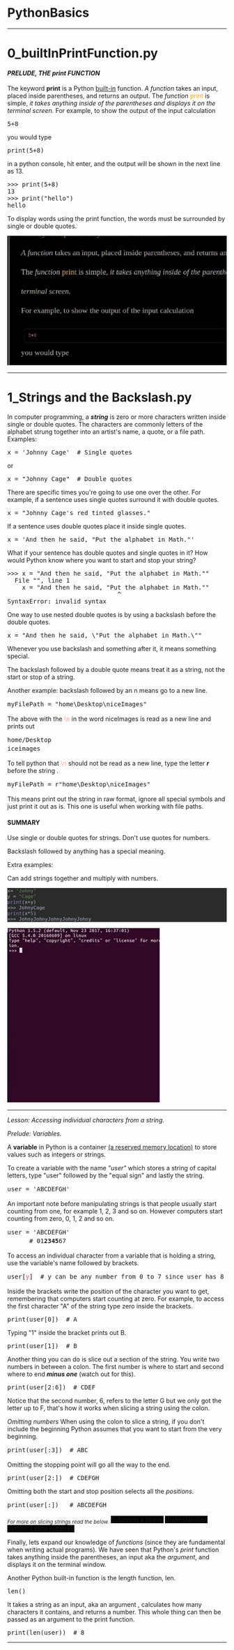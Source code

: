 # PythonBasics
<hr>
<h1>0_builtInPrintFunction.py</h1>
<h4><i>PRELUDE, THE print FUNCTION</i></h4>
<p>The keyword <b>print</b> is a Python <a href="https://docs.python.org/3/library/functions.html">built-in</a> function.
<i>A function</i>  takes an input, placed inside parentheses, and returns an output.
The <i>function</i> <span style="color:orange">print</span> is simple,<i> it takes anything inside of the parentheses and displays it on the terminal screen.</i>
For example, to show the output of the input calculation
</p>
<pre class="prettyprint lang-py prettyprinted"><span class="lit">5</span><span class="pun">+</span><span class="lit">8</span></pre><p>you would type</p>
<pre class="prettyprint lang-py prettyprinted"><span class="kwd">print</span><span class="pun">(</span><span class="lit">5</span><span class="pun">+</span><span class="lit">8</span><span class="pun">)</span></pre>
<p>in a python console, hit enter, and the output will be shown in the next line as 13.</p>
<pre class="prettyprint lang-py prettyprinted"><span class="pun">>>></span><span class="pln"> </span><span class="kwd">print</span><span class="pun">(</span><span class="lit">5</span><span class="pun">+</span><span class="lit">8</span><span class="pun">)</span>
<span class="lit">13</span>
<span class="pun">>>></span><span class="pln"> </span><span class="kwd">print</span><span class="pun">(</span><span class="str">"hello"</span><span class="pun">)</span>
<span class="pln">hello</span></pre>
<p>To display words using the print function, the words must be surrounded by single or double quotes.</p>

[![0_The built-in Python Keyword Print](https://github.com/valestro/PythonBasics/blob/master/pythonBasicsAllImagesGH/0_ThePythonFunctionPrint.gif?raw=true)](https://www.youtube.com/watch?v=sl3hquEpDGk&feature=youtu.be)

<hr>
<h1>1_Strings and the Backslash.py</h1>
<p>In computer programming, a <i><b>string</b></i> is zero or more characters written inside single or double quotes. 
The characters are commonly letters of the alphabet strung together into an artist's name, a quote, or a file path.
Examples:
</p>
<pre class="prettyprint lang-py prettyprinted"><span class="pln">x </span><span class="pun">=</span><span class="pln"> </span><span class="str">'Johnny Cage'</span><span class="pln">  </span><span class="com"># Single quotes</span></pre><p>or</p>
<pre class="prettyprint lang-py prettyprinted"><span class="pln">x </span><span class="pun">=</span><span class="pln"> </span><span class="str">"Johnny Cage"</span><span class="pln">  </span><span class="com"># Double quotes</span></pre><p>
</p>
<p>There are specific times you're going to use one over the other.
For example,  if a sentence uses single quotes surround it with double quotes.</p>
<pre class="prettyprint lang-py prettyprinted"><span class="pln">x </span><span class="pun">=</span><span class="pln"> </span><span class="str">"Johnny Cage's red tinted glasses."</span></pre><p>If a sentence uses double quotes place it inside single quotes.</p>
<pre class="prettyprint lang-py prettyprinted"><span class="pln">x </span><span class="pun">=</span><span class="pln"> </span><span class="str">'And then he said, "Put the alphabet in Math."'</span></pre><p>
</p>
<p>What if your sentence has double quotes and single quotes in it? How would Python know where you want to start and stop your string?</p>
<pre class="prettyprint lang-py prettyprinted"><span class="pun">>>></span><span class="pln"> x </span><span class="pun">=</span><span class="pln"> </span><span class="str">"And then he said, "</span><span class="typ">Put</span><span class="pln"> the alphabet </span><span class="kwd">in</span><span class="pln"> </span><span class="typ">Math</span><span class="pun">.</span><span class="str">""</span>
<span class="pln">  </span><span class="typ">File</span><span class="pln"> </span><span class="str">"</span><stdin><span class="str">"</span><span class="pun">,</span><span class="pln"> line </span><span class="lit">1</span>
<span class="pln">    x </span><span class="pun">=</span><span class="pln"> </span><span class="str">"And then he said, "</span><span class="typ">Put</span><span class="pln"> the alphabet </span><span class="kwd">in</span><span class="pln"> </span><span class="typ">Math</span><span class="pun">.</span><span class="str">""</span>
<span class="pln">                              </span><span class="pun">^</span>
<span class="typ">SyntaxError</span><span class="pun">:</span><span class="pln"> invalid syntax</span></stdin></pre>
<p>One way to use nested double quotes is by using a backslash before the double quotes.</p>
<pre class="prettyprint lang-py>\</pre> 
<p>to make the inner double quotes into a <i>string</i> data type.
Use the backslash symbol to turn special characters, such as quotes,  into string characters. </p>
<pre class= prettyprinted" prettyprint="" lang-py"=""><span class="pln">x </span><span class="pun">=</span><span class="pln"> </span><span class="str">"And then he said, \"Put the alphabet in Math.\""</span></pre>
<p>Whenever you use backslash and something after it, it means something special. 
</p>
<p>The backslash followed by a double quote means treat it as a string, not the start or stop of a string.</p>
<p>
</p>
<p>Another example: backslash followed by an n means go to a new line.</p>
<pre class="prettyprint lang-py>\</pre> 
<p>to make the inner double quotes into a <i>string</i> data type.
Use the backslash symbol to turn special characters, such as quotes,  into string characters. </p>
<pre class= prettyprinted" prettyprint="" lang-py"="" style="line-height: 1.42857;"><span class="pln">myFilePath </span><span class="pun">=</span><span class="pln"> </span><span class="str">"home\Desktop\niceImages"</span></pre>
<p>The above with the <span style="color: rgb(255, 160, 160); font-family: Menlo, Monaco, Consolas, " courier="" new",="" monospace;="" font-size:="" 13px;"="">\n </span>in the word niceImages is read as a new line and prints out
</p>
<pre class="prettyprint lang-py prettyprinted" style="line-height: 1.42857;">home/Desktop
<stdin>iceimages</stdin></pre><p>
</p>
<p>To tell python that <span style="color: rgb(255, 160, 160); font-family: Menlo, Monaco, Consolas, " courier="" new",="" monospace;="" font-size:="" 13px;"="">\n </span>should not be read as a new line, type the letter <b><i>r </i></b>before the string .</p>
<pre class="prettyprint lang-py>\</pre> 
<p>to make the inner double quotes into a <i>string</i> data type.
Use the backslash symbol to turn special characters, such as quotes,  into string characters. </p>
<pre class= prettyprinted" prettyprint="" lang-py"="" style="line-height: 1.42857;"><span class="pln">myFilePath </span><span class="pun">=</span><span class="pln"> r</span><span class="str">"home\Desktop\niceImages"</span></pre>
<p>This means print out the string in raw format, ignore all special symbols and just print it out as is. This one is useful when working with file paths.</p>
<h4>SUMMARY</h4>
<p>Use single or double quotes for strings.  Don't use quotes for numbers.</p>
<p>Backslash followed by anything has a special meaning.</p>
<p>Extra examples:</p>
<p>Can add strings together and multiply with numbers.</p>
<pre style="background-color:#2b2b2b;color:#a9b7c6;font-family:'DejaVu Sans Mono';font-size:8.3pt;">x= <span style="color:#6a8759;">"Johny"
</span>y = <span style="color:#6a8759;">"Cage"
</span><span style="color:#8888c6;">print</span>(x+y)
>>> JohnyCage
<span style="color:#8888c6;">print</span>(x*<span style="color:#6897bb;">5</span>)
>>> JohnyJohnyJohnyJohnyJohny</pre>

[![1_Strings and the Backslash](https://github.com/valestro/PythonBasics/blob/master/pythonBasicsAllImagesGH/1_stringsAndBackslash.gif?raw=true)](https://www.youtube.com/watch?v=SsWGY_zbOi8)

<hr>
<p><i>Lesson: Accessing individual characters from a string.</i></p>
<p><i>Prelude: Variables.</i></p>
<p>A <span style="font-weight: 700;">variable</span> in Python is a container <a href="https://www.tutorialspoint.com/python/python_variable_types.htm">(a reserved memory location)</a> to store values such as integers or strings.</p>
<p>To create a variable with the name <i>"</i><i>user" </i>which stores a string of capital letters, type "user" followed by the "equal sign" and lastly the string.</p>
<pre class="prettyprint lang-py prettyprinted" style="line-height: 1.42857;"><span class="pln">user </span><span class="pun">=</span><span class="pln"> </span><span class="str">'ABCDEFGH'</span></pre><p>
</p>
<p>An important note before manipulating strings is that people usually start counting from one, for example 1, 2, 3 and so on. However computers start counting from zero, 0, 1, 2 and so on.</p>
<pre class="prettyprint lang-py prettyprinted" style="line-height: 1.42857;"><span class="pln">user </span><span class="pun">=</span><span class="pln"> </span><span class="str">'ABCDEFGH'</span>
<span class="pln">      </span><span class="com"># 01</span><span style="font-weight: 700;"><span class="com">2345</span></span><span class="com">67</span></pre><p>To access an individual character from a variable that is holding a string, use the variable's name followed by brackets.</p>
<pre class="prettyprint lang-py prettyprinted" style="line-height: 1.42857;"><span class="pln">user</span><span class="pun">[<font color="#cd5c5c">y</font></span><span class="pun">]</span><span class="pln">  </span><span class="com"># y can be any number from 0 to 7 since user has 8 characters and cpu starts counting at 0</span></pre><p>Inside the brackets write the position of the character you want to get, remembering that computers start counting at zero.
For example, to access the first character "A" of the string  type zero inside the brackets.</p>
<pre class="prettyprint lang-py prettyprinted"><span class="kwd">print</span><span class="pun">(</span><span class="pln">user</span><span class="pun">[</span><span class="lit">0</span><span class="pun">])</span><span class="pln">  </span><span class="com"># A</span></pre> 
<p>Typing "1" inside the bracket prints out B.</p>
<pre class="prettyprint lang-py prettyprinted"><span class="kwd">print</span><span class="pun">(</span><span class="pln">user</span><span class="pun">[</span><span class="lit">1</span><span class="pun">])</span><span class="pln">  </span><span class="com"># B</span></pre> 
<p>Another thing you can do is slice out a section of the string.
You write two numbers in between a colon. The first number is where to start and second where to end<b> </b><i><b>minus one</b> </i>(watch out for this).</p>
<pre class="prettyprint lang-py prettyprinted"><span class="kwd">print</span><span class="pun">(</span><span class="pln">user</span><span class="pun">[</span><span class="lit">2</span><span class="pun">:</span><span class="lit">6</span><span class="pun">])</span><span class="pln">  </span><span class="com"># CDEF</span></pre> 
<p>Notice that the second number, 6, refers to the letter G but we only got the letter up to F, that's how it works when slicing a string using the colon.</p>
<p><i>Omitting numbers</i>
When using the colon to slice a string, if you don't include the beginning Python assumes that you want to start from the very beginning. </p>
<pre class="prettyprint lang-py prettyprinted" style="line-height: 1.42857;"><span class="kwd">print<span class="pun" style="font-weight: normal;">(</span><span class="pln" style="font-weight: normal;">user</span><span class="pun" style="font-weight: normal;">[:</span><span class="lit" style="font-weight: normal;">3</span><span class="pun" style="font-weight: normal;">])</span><span class="pln" style="font-weight: normal;">  </span><span class="com" style="font-weight: normal;"># ABC</span></span></pre><p> Omitting the stopping point will go all the way to the end.</p>
<pre class="prettyprint lang-py prettyprinted"><span class="kwd">print</span><span class="com"><span class="pun">(</span><span class="pln">user</span><span class="pun">[</span><span class="lit">2</span><span class="pun">:])</span><span class="pln">  </span><span class="com"># CDEFGH</span></span>
</pre> 
<p>Omitting both the start and stop position selects all the <i>positions</i>.</p>
<pre class="prettyprint lang-py prettyprinted" style="line-height: 1.42857;"><span class="kwd">print</span><span class="pun">(</span><span class="pln">user</span><span class="pun">[:])</span><span class="pln">   </span><span class="com"># ABCDEFGH</span></pre><p><i><sub>For more on slicing strings read the below.</sub></i>
<a href="https://stackoverflow.com/questions/663171/is-there-a-way-to-substring-a-string-in-python" style="background-color: rgb(0, 0, 0);">Substring a string.</a>
<a href="https://stackoverflow.com/questions/509211/understanding-pythons-slice-notation" style="background-color: rgb(0, 0, 0);">Understanding Python's slice notation.</a>
</p>
<p>
</p>
<p>Finally, lets expand our knowledge of <i>functions</i> (since they are fundamental when writing actual programs). We have seen that Python's <i>print</i>  function takes anything inside the parentheses, an input aka the <i>argument</i>, and displays it on the terminal window. 
</p>
<p>Another Python built-in function is the length function, len.</p>
<pre class="prettyprint lang-py prettyprinted"><span class="pln">len</span><span class="pun">()</span></pre>
<p>It takes a string as an input, aka an argument , calculates how many characters it contains, and returns a number. This whole thing can then be passed as an argument to the print function.</p>
<pre class="prettyprint lang-py prettyprinted"><span class="kwd">print</span><span class="pun">(</span><span class="pln">len</span><span class="pun">(</span><span class="pln">user</span><span class="pun">))</span><span class="pln">  </span><span class="com"># 8</span></pre>

<hr>
